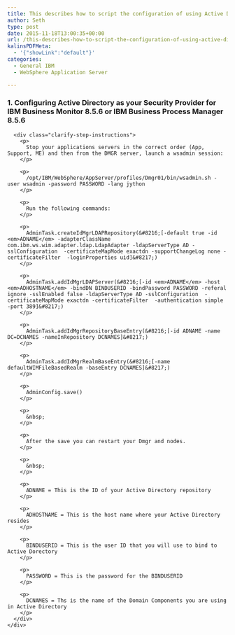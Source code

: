 ```yaml
---
title: This describes how to script the configuration of using Active Directory as your security provider in WAS.
author: Seth
type: post
date: 2015-11-18T13:00:35+00:00
url: /this-describes-how-to-script-the-configuration-of-using-active-directory-as-your-security-provider-in-was/
kalinsPDFMeta:
  - '{"showLink":"default"}'
categories:
  - General IBM
  - WebSphere Application Server

---
```

<div class="clarify-article-content">
  <div class="clarify-steps-container">
    <div id="clarify-step-1" class="clarify-step-container">
      <h3 class="clarify-step-title">
        1. Configuring Active Directory as your Security Provider for IBM Business Monitor 8.5.6 or IBM Business Process Manager 8.5.6
      </h3>
      
      <div class="clarify-step-instructions">
        <p>
          Stop your applications servers in the correct order (App, Support, ME) and then from the DMGR server, launch a wsadmin session:
        </p>
        
        <p>
          /opt/IBM/WebSphere/AppServer/profiles/Dmgr01/bin/wsadmin.sh -user wsadmin -password PASSWORD -lang jython
        </p>
        
        <p>
          Run the following commands:
        </p>
        
        <p>
          AdminTask.createIdMgrLDAPRepository(&#8216;[-default true -id <em>ADNAME</em> -adapterClassName com.ibm.ws.wim.adapter.ldap.LdapAdapter -ldapServerType AD -sslConfiguration  -certificateMapMode exactdn -supportChangeLog none -certificateFilter  -loginProperties uid]&#8217;)
        </p>
        
        <p>
          AdminTask.addIdMgrLDAPServer(&#8216;[-id <em>ADNAME</em> -host <em>ADHOSTNAME</em> -bindDN BINDUSERID -bindPassword PASSWORD -referal ignore -sslEnabled false -ldapServerType AD -sslConfiguration  -certificateMapMode exactdn -certificateFilter  -authentication simple -port 389]&#8217;)
        </p>
        
        <p>
          AdminTask.addIdMgrRepositoryBaseEntry(&#8216;[-id ADNAME -name DC=DCNAMES -nameInRepository DCNAMES]&#8217;)
        </p>
        
        <p>
          AdminTask.addIdMgrRealmBaseEntry(&#8216;[-name defaultWIMFileBasedRealm -baseEntry DCNAMES]&#8217;)
        </p>
        
        <p>
          AdminConfig.save()
        </p>
        
        <p>
          &nbsp;
        </p>
        
        <p>
          After the save you can restart your Dmgr and nodes.
        </p>
        
        <p>
          &nbsp;
        </p>
        
        <p>
          ADNAME = This is the ID of your Active Directory repository
        </p>
        
        <p>
          ADHOSTNAME = This is the host name where your Active Directory resides
        </p>
        
        <p>
          BINDUSERID = This is the user ID that you will use to bind to Active Dorectory
        </p>
        
        <p>
          PASSWORD = This is the password for the BINDUSERID
        </p>
        
        <p>
          DCNAMES = Ths is the name of the Domain Components you are using in Active Directory
        </p>
      </div>
    </div>
  </div>
</div>